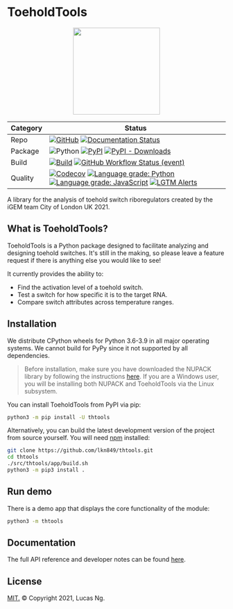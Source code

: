 # ToeholdTools

<p align="center">
  <img width="200wv" src="https://raw.githubusercontent.com/lkn849/thtools/master/src/thtools/app/web/favicon.svg" />
</p>

| Category | Status                                                                                                                                                                                                                                                                                                                                                                                                                                                                                                                                                                                                                                                                                                      |
|----------|-------------------------------------------------------------------------------------------------------------------------------------------------------------------------------------------------------------------------------------------------------------------------------------------------------------------------------------------------------------------------------------------------------------------------------------------------------------------------------------------------------------------------------------------------------------------------------------------------------------------------------------------------------------------------------------------------------------|
| Repo     | [![GitHub](https://img.shields.io/github/license/lkn849/thtools?style=for-the-badge)](https://github.com/lkn849/thtools/blob/master/LICENSE) [![Documentation Status](https://img.shields.io/readthedocs/thtools?style=for-the-badge&logo=readthedocs&logoColor=white)](https://thtools.readthedocs.io/)                                                                                                                                                                                                                                                                                                                                                                                                        |
| Package  | ![Python](https://img.shields.io/pypi/pyversions/thtools?style=for-the-badge&logo=python&logoColor=white) [![PyPI](https://img.shields.io/pypi/v/thtools?style=for-the-badge&logo=pypi&logoColor=white)](https://pypi.org/project/thtools/) [![PyPI - Downloads](https://img.shields.io/pypi/dm/thtools?style=for-the-badge&logo=pypi&logoColor=white)](https://pypistats.org/packages/thtools)                                                                                                                                                                                                                                                                                                                   |
| Build    | [![Build](https://img.shields.io/github/workflow/status/lkn849/thtools/Build?style=for-the-badge&logo=github)](https://github.com/lkn849/thtools/actions/workflows/autowheel.yml) [![GitHub Workflow Status (event)](https://img.shields.io/github/workflow/status/lkn849/thtools/Test?label=tests&style=for-the-badge&logo=github)](https://github.com/lkn849/thtools/actions/workflows/autotest.yml)                                                                                                                                                                                                                                                                                                          |
| Quality  | [![Codecov](https://img.shields.io/codecov/c/github/lkn849/thtools?style=for-the-badge&logo=codecov&logoColor=white)](https://codecov.io/gh/lkn849/thtools/) [![Language grade: Python](https://img.shields.io/lgtm/grade/python/g/lkn849/thtools.svg?logo=lgtm&style=for-the-badge)](https://lgtm.com/projects/g/lkn849/thtools/context:python) [![Language grade: JavaScript](https://img.shields.io/lgtm/grade/javascript/g/lkn849/thtools.svg?logo=lgtm&style=for-the-badge)](https://lgtm.com/projects/g/lkn849/thtools/context:javascript) [![LGTM Alerts](https://img.shields.io/lgtm/alerts/github/lkn849/thtools?label=lgtm%20alerts&style=for-the-badge&logo=lgtm)](https://lgtm.com/projects/g/lkn849/thtools/) |

A library for the analysis of toehold switch riboregulators created by the iGEM team City of London UK 2021.
## What is ToeholdTools?
ToeholdTools is a Python package designed to facilitate analyzing and designing toehold switches.
It's still in the making, so please leave a feature request
if there is anything else you would like to see!

It currently provides the ability to:
- Find the activation level of a toehold switch.
- Test a switch for how specific it is to the target RNA.
- Compare switch attributes across temperature ranges.
## Installation
We distribute CPython wheels for Python 3.6-3.9 in all major operating systems.
We cannot build for PyPy since it not supported by all dependencies.

>Before installation, make sure you have downloaded the NUPACK library by following the instructions
[here](https://piercelab-caltech.github.io/nupack-docs/start/#installation-requirements).
>If you are a Windows user, you will be installing both NUPACK and ToeholdTools via the Linux subsystem.

You can install ToeholdTools from PyPI via pip:
```bash
python3 -m pip install -U thtools
```

Alternatively, you can build the latest development version of the project from source yourself.
You will need [npm](https://nodejs.org/en/download/) installed:
```bash
git clone https://github.com/lkn849/thtools.git
cd thtools
./src/thtools/app/build.sh
python3 -m pip3 install .
```

## Run demo
There is a demo app that displays the core functionality of the module:
```bash
python3 -m thtools
```

## Documentation
The full API reference and developer notes can be found [here](https://thtools.readthedocs.io).

## License
[MIT.](https://github.com/lkn849/thtools/blob/master/LICENSE) © Copyright 2021, Lucas Ng.